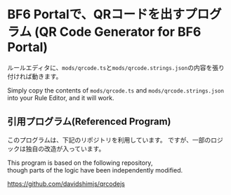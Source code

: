 
# BF6 Portalで、QRコードを出すプログラム (QR Code Generator for BF6 Portal)

ルールエディタに、`mods/qrcode.ts`と`mods/qrcode.strings.json`の内容を張り付ければ動きます。

Simply copy the contents of `mods/qrcode.ts` and `mods/qrcode.strings.json` into your Rule Editor, and it will work.

## 引用プログラム(Referenced Program)

このプログラムは、下記のリポジトリを利用しています。
ですが、一部のロジックは独自の改造が入っています。

This program is based on the following repository,  
though parts of the logic have been independently modified.

https://github.com/davidshimjs/qrcodejs

